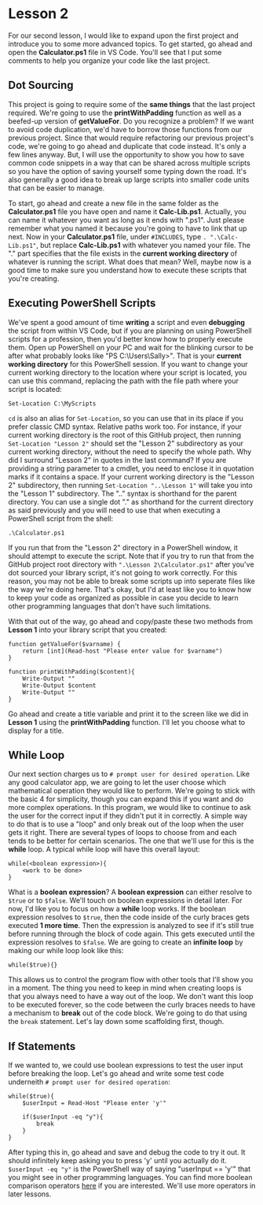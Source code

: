 # Lesson 2

For our second lesson, I would like to expand upon the first project and introduce you to some more advanced topics. To get started, go ahead and open the **Calculator.ps1** file in VS Code. You'll see that I put some comments to help you organize your code like the last project. 

## Dot Sourcing

This project is going to require some of the **same things** that the last project required. We're going to use the **printWithPadding** function as well as a beefed-up version of **getValueFor**. Do you recognize a problem? If we want to avoid code duplication, we'd have to borrow those functions from our previous project. Since that would require refactoring our previous project's code, we're going to go ahead and duplicate that code instead. It's only a few lines anyway. But, I will use the opportunity to show you how to save common code snippets in a way that can be shared across multiple scripts so you have the option of saving yourself some typing down the road. It's also generally a good idea to break up large scripts into smaller code units that can be easier to manage. 

To start, go ahead and create a new file in the same folder as the **Calculator.ps1** file you have open and name it **Calc-Lib.ps1**. Actually, you can name it whatever you want as long as it ends with ".ps1". Just please remember what you named it because you're going to have to link that up next. Now in your **Calculator.ps1** file, under `#INCLUDES`, type `. ".\Calc-Lib.ps1"`, but replace **Calc-Lib.ps1** with whatever you named your file. The ".\" part specifies that the file exists in the **current working directory** of whatever is running the script. What does that mean? Well, maybe now is a good time to make sure you understand how to execute these scripts that you're creating.

## Executing PowerShell Scripts

We've spent a good amount of time **writing** a script and even **debugging** the script from within VS Code, but if you are planning on using PowerShell scripts for a profession, then you'd better know how to properly execute them. Open up PowerShell on your PC and wait for the blinking cursor to be after what probably looks like "PS C:\Users\Sally>". That is your **current working directory** for this PowerShell session. If you want to change your current working directory to the location where your script is located, you can use this command, replacing the path with the file path where your script is located:

```
Set-Location C:\MyScripts
```

`cd` is also an alias for `Set-Location`, so you can use that in its place if you prefer classic CMD syntax. Relative paths work too. For instance, if your current working directory is the root of this GitHub project, then running `Set-Location "Lesson 2"` should set the "Lesson 2" subdirectory as your current working directory, without the need to specify the whole path. Why did I surround "Lesson 2" in quotes in the last command? If you are providing a string parameter to a cmdlet, you need to enclose it in quotation marks if it contains a space. If your current working directory is the "Lesson 2" subdirectory, then running `Set-Location "..\Lesson 1"` will take you into the "Lesson 1" subdirectory. The ".." syntax is shorthand for the parent directory. You can use a single dot "." as shorthand for the current directory as said previously and you will need to use that when executing a PowerShell script from the shell:

```
.\Calculator.ps1
```

If you run that from the "Lesson 2" directory in a PowerShell window, it should attempt to execute the script. Note that if you try to run that from the GitHub project root directory with `".\Lesson 2\Calculator.ps1"` after you've dot sourced your library script, it's not going to work correctly. For this reason, you may not be able to break some scripts up into seperate files like the way we're doing here. That's okay, but I'd at least like you to know how to keep your code as organized as possible in case you decide to learn other programming languages that don't have such limitations.

With that out of the way, go ahead and copy/paste these two methods from **Lesson 1** into your library script that you created:

```
function getValueFor($varname) {
    return [int](Read-host "Please enter value for $varname")
}

function printWithPadding($content){
    Write-Output ""
    Write-Output $content
    Write-Output ""
}
```

Go ahead and create a title variable and print it to the screen like we did in **Lesson 1** using the **printWithPadding** function. I'll let you choose what to display for a title.

## While Loop

Our next section charges us to `# prompt user for desired operation`. Like any good calculator app, we are going to let the user choose which mathematical operation they would like to perform. We're going to stick with the basic 4 for simplicity, though you can expand this if you want and do more complex operations. In this program, we would like to continue to ask the user for the correct input if they didn't put it in correctly. A simple way to do that is to use a "loop" and only break out of the loop when the user gets it right. There are several types of loops to choose from and each tends to be better for certain scenarios. The one that we'll use for this is the **while** loop. A typical while loop will have this overall layout:

```
while(<boolean expression>){
    <work to be done>
}
```

What is a **boolean expression**? A **boolean expression** can either resolve to `$true` or to `$false`. We'll touch on boolean expressions in detail later. For now, I'd like you to focus on how a **while** loop works. If the boolean expression resolves to `$true`, then the code inside of the curly braces gets executed **1 more time**. Then the expression is analyzed to see if it's still true before running through the block of code again. This gets executed until the expression resolves to `$false`. We are going to create an **infinite loop** by making our while loop look like this:

```
while($true){}
```

This allows us to control the program flow with other tools that I'll show you in a moment. The thing you need to keep in mind when creating loops is that you always need to have a way out of the loop. We don't want this loop to be executed forever, so the code between the curly braces needs to have a mechanism to **break** out of the code block. We're going to do that using the `break` statement. Let's lay down some scaffolding first, though.

## If Statements

If we wanted to, we could use boolean expressions to test the user input before breaking the loop. Let's go ahead and write some test code underneith `# prompt user for desired operation`:

```
while($true){
    $userInput = Read-Host "Please enter 'y'"

    if($userInput -eq "y"){
        break
    }
}
```

After typing this in, go ahead and save and debug the code to try it out. It should infinitely keep asking you to press 'y' until you actually do it. `$userInput -eq "y"` is the PowerShell way of saying "userInput == 'y'" that you might see in other programming languages. You can find more boolean comparison operators [here](https://docs.microsoft.com/en-us/powershell/module/microsoft.powershell.core/about/about_comparison_operators?view=powershell-7.2) if you are interested. We'll use more operators in later lessons.